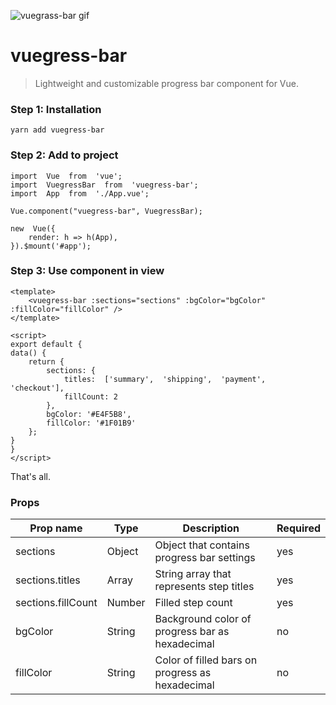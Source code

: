 ![vuegrass-bar gif](https://github.com/frknbasaran/vuegress-bar/blob/master/docs/vuegress-bar.gif?raw=true)

# vuegress-bar

> Lightweight and customizable progress bar component for Vue.

### Step 1: Installation

    yarn add vuegress-bar

### Step 2: Add to project

    import  Vue  from  'vue';
    import  VuegressBar  from  'vuegress-bar';
    import  App  from  './App.vue';
    
    Vue.component("vuegress-bar", VuegressBar);
    
    new  Vue({
	    render: h => h(App),
    }).$mount('#app');

### Step 3: Use component in view

    <template>
    	<vuegress-bar :sections="sections" :bgColor="bgColor" :fillColor="fillColor" />
    </template>
    
    <script>
    export default {
    data() {
    	return {
    		sections: {
    			titles:  ['summary',  'shipping',  'payment',  'checkout'],
    			fillCount: 2
    		},
    		bgColor: '#E4F5B8',
    		fillColor: '#1F01B9'
    	};
    }
    }
    </script>

That's all.

### Props

|Prop name| Type  | Description | Required |
|--|--|--|--|
|sections|Object|Object that contains progress bar settings| yes
|sections.titles| Array | String array that represents step titles | yes 
|sections.fillCount| Number | Filled step count | yes
|bgColor| String | Background color of progress bar as hexadecimal | no
|fillColor| String | Color of filled bars on progress as hexadecimal | no
